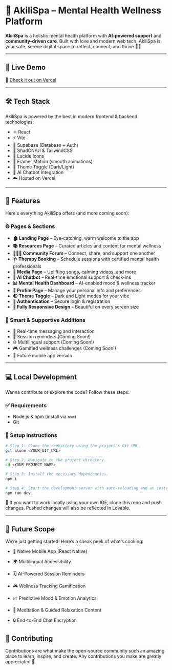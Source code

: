 # 🌺 AkiliSpa – Mental Health Wellness Platform

**AkiliSpa** is a holistic mental health platform with **AI-powered support** and **community-driven care**. Built with love and modern web tech, AkiliSpa is your safe, serene digital space to reflect, connect, and thrive 🌿✨

---

## 🚀 Live Demo
🔗 [Check it out on Vercel](https://your-deployed-link.vercel.app)

---

## 🛠️ Tech Stack

AkiliSpa is powered by the best in modern frontend & backend technologies:

- ⚛️ React
- ⚡ Vite
- 🧪 Supabase (Database + Auth)
- 🎨 ShadCN/UI & TailwindCSS
- 💬 Lucide Icons
- 🎥 Framer Motion (smooth animations)
- 🌙 Theme Toggle (Dark/Light)
- 🤖 AI Chatbot Integration
- ☁️ Hosted on Vercel

---

## 🎯 Features

Here's everything AkiliSpa offers (and more coming soon):

### 🌐 Pages & Sections
- **🏠 Landing Page** – Eye-catching, warm welcome to the app
- **📚 Resources Page** – Curated articles and content for mental wellness
- **🧑‍🤝‍🧑 Community Forum** – Connect, share, and support one another
- **🩺 Therapy Booking** – Schedule sessions with certified mental health professionals
- **🎵 Media Page** – Uplifting songs, calming videos, and more
- **🤖 AI Chatbot** – Real-time emotional support & check-ins
- **📊 Mental Health Dashboard** – AI-enabled mood & wellness tracker
- **🧑 Profile Page** – Manage your personal info and preferences
- **🌓 Theme Toggle** – Dark and Light modes for your vibe
- **🦾 Authentication** – Secure login & registration
- **📱 Fully Responsive Design** – Beautiful on every screen size

### 🧠 Smart & Supportive Additions
- 💌 Real-time messaging and interaction
- 🔔 Session reminders (Coming Soon!)
- 🌐 Multilingual support (Coming Soon!)
- 🎮 Gamified wellness challenges (Coming Soon!)
- 📱 Future mobile app version

---

## 💻 Local Development

Wanna contribute or explore the code? Follow these steps:

### ✅ Requirements
- Node.js & npm (install via `nvm`)
- Git

### 🧪 Setup Instructions

```bash
# Step 1: Clone the repository using the project's Git URL.
git clone <YOUR_GIT_URL>

# Step 2: Navigate to the project directory.
cd <YOUR_PROJECT_NAME>

# Step 3: Install the necessary dependencies.
npm i

# Step 4: Start the development server with auto-reloading and an instant preview.
npm run dev
```

🔧 If you want to work locally using your own IDE, clone this repo and push changes. Pushed changes will also be reflected in Lovable.

---

## 🌟 Future Scope
We’re just getting started! Here’s a sneak peek of what’s cooking:

- 📱 Native Mobile App (React Native)

- 🌍 Multilingual Accessibility

- 🗓 AI-Powered Session Reminders

- 🎮 Wellness Tracking Gamification

- 📈 Predictive Mood & Emotion Analytics

- 🧘 Meditation & Guided Relaxation Content

- 🔒 End-to-End Chat Encryption

## 🤝 Contributing
Contributions are what make the open-source community such an amazing place to learn, inspire, and create. Any contributions you make are greatly appreciated 💖
